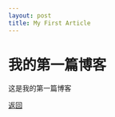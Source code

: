 ```yaml
---
layout: post
title: My First Article
---
```

我的第一篇博客
=============

这是我的第一篇博客

[返回](https://www.icenzhao.com/)